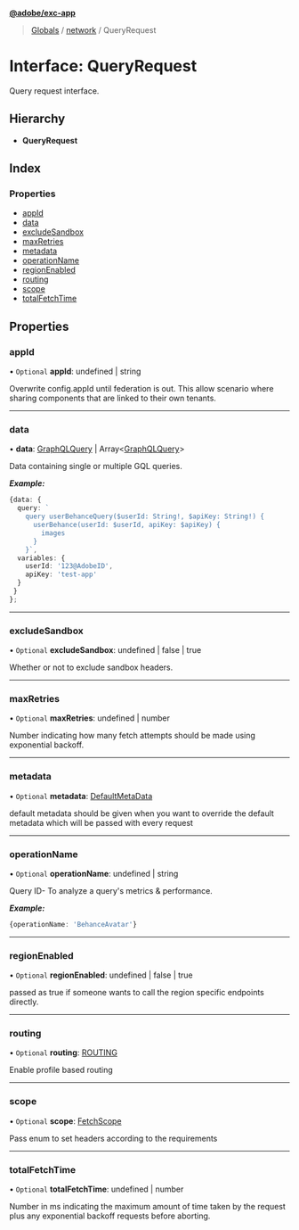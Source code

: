 **[@adobe/exc-app](../README.md)**

> [Globals](../README.md) / [network](../modules/network.md) / QueryRequest

# Interface: QueryRequest

Query request interface.

## Hierarchy

* **QueryRequest**

## Index

### Properties

* [appId](network.queryrequest.md#appid)
* [data](network.queryrequest.md#data)
* [excludeSandbox](network.queryrequest.md#excludesandbox)
* [maxRetries](network.queryrequest.md#maxretries)
* [metadata](network.queryrequest.md#metadata)
* [operationName](network.queryrequest.md#operationname)
* [regionEnabled](network.queryrequest.md#regionenabled)
* [routing](network.queryrequest.md#routing)
* [scope](network.queryrequest.md#scope)
* [totalFetchTime](network.queryrequest.md#totalfetchtime)

## Properties

### appId

• `Optional` **appId**: undefined \| string

Overwrite config.appId until federation is out. This allow scenario where sharing components that are linked to their own tenants.

___

### data

•  **data**: [GraphQLQuery](network.graphqlquery.md) \| Array\<[GraphQLQuery](network.graphqlquery.md)>

Data containing single or multiple GQL queries.

***Example:***

```typescript
{data: {
  query: `
    query userBehanceQuery($userId: String!, $apiKey: String!) {
      userBehance(userId: $userId, apiKey: $apiKey) {
        images
      }
    }`,
  variables: {
    userId: '123@AdobeID',
    apiKey: 'test-app'
  }
 }
};
```

___

### excludeSandbox

• `Optional` **excludeSandbox**: undefined \| false \| true

Whether or not to exclude sandbox headers.

___

### maxRetries

• `Optional` **maxRetries**: undefined \| number

Number indicating how many fetch attempts should be made using exponential backoff.

___

### metadata

• `Optional` **metadata**: [DefaultMetaData](network.defaultmetadata.md)

default metadata should be given when you want to override the default metadata which will be passed with every request

___

### operationName

• `Optional` **operationName**: undefined \| string

Query ID- To analyze a query's metrics & performance.

***Example:***

```typescript
{operationName: 'BehanceAvatar'}
```

___

### regionEnabled

• `Optional` **regionEnabled**: undefined \| false \| true

passed as true if someone wants to call the region specific endpoints directly.

___

### routing

• `Optional` **routing**: [ROUTING](../enums/network.routing.md)

Enable profile based routing

___

### scope

• `Optional` **scope**: [FetchScope](../enums/network.fetchscope.md)

Pass enum to set headers according to the requirements

___

### totalFetchTime

• `Optional` **totalFetchTime**: undefined \| number

Number in ms indicating the maximum amount of time taken by the request plus any exponential backoff
requests before aborting.
